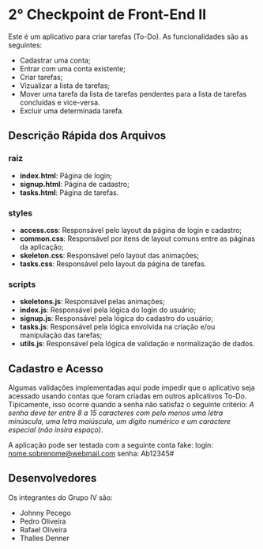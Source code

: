 # 2° Checkpoint de Front-End II

Este é um aplicativo para criar tarefas (To-Do). As funcionalidades são as seguintes:
* Cadastrar uma conta;
* Entrar com uma conta existente;
* Criar tarefas;
* Vizualizar a lista de tarefas;
* Mover uma tarefa da lista de tarefas pendentes para a lista de tarefas concluídas e vice-versa.
* Excluir uma determinada tarefa.

## Descrição Rápida dos Arquivos

### raiz
* **index.html**: Página de login;
* **signup.html**: Página de cadastro;
* **tasks.html**: Página de tarefas.

### styles
* **access.css**: Responsável pelo layout da página de login e cadastro;
* **common.css**: Responsável por itens de layout comuns entre as páginas da aplicação;
* **skeleton.css**: Responsável pelo layout das animações;
* **tasks.css**: Responsável pelo layout da página de tarefas.

### scripts
* **skeletons.js**: Responsável pelas animações;
* **index.js**: Responsável pela lógica do login do usuário;
* **signup.js**: Responsável pela lógica do cadastro do usuário;
* **tasks.js**: Responsável pela lógica envolvida na criação e/ou manipulação das tarefas;
* **utils.js**: Responsável pela lógica de validação e normalização de dados.

## Cadastro e Acesso 

Algumas validações implementadas aqui pode impedir que o aplicativo seja acessado usando contas que foram criadas em outros aplicativos To-Do. Tipicamente, isso
ocorre quando a senha não satisfaz o seguinte critério: *A senha deve ter entre 8 a 15 caracteres com pelo menos uma letra minúscula, uma letra maiúscula, um dígito numérico e um caractere especial (não insira espaço)*.

A aplicação pode ser testada com a seguinte conta fake:
login: nome.sobrenome@webmail.com
senha: Ab12345#

## Desenvolvedores

Os integrantes do Grupo IV são:
* Johnny Pecego
* Pedro Oliveira
* Rafael Oliveira
* Thalles Denner